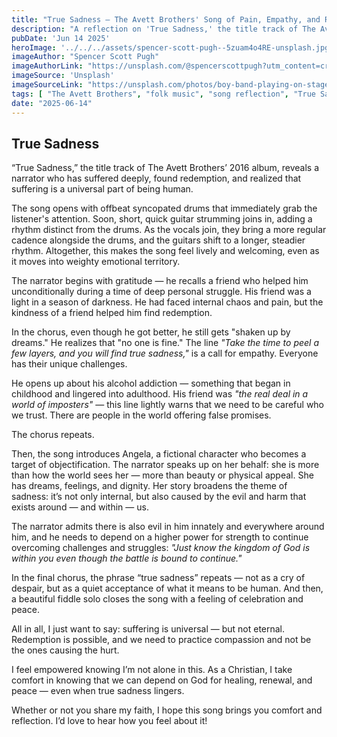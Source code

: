```yaml
---
title: "True Sadness – The Avett Brothers' Song of Pain, Empathy, and Redemption"
description: "A reflection on 'True Sadness,' the title track of The Avett Brothers’ 2016 album — exploring its emotional complexity, hopeful tone, and the narrator’s journey through suffering and grace."
pubDate: 'Jun 14 2025'
heroImage: '../../../assets/spencer-scott-pugh--5zuam4o4RE-unsplash.jpg'
imageAuthor: "Spencer Scott Pugh"
imageAuthorLink: "https://unsplash.com/@spencerscottpugh?utm_content=creditCopyText&utm_medium=referral&utm_source=unsplash"
imageSource: 'Unsplash'
imageSourceLink: "https://unsplash.com/photos/boy-band-playing-on-stage-with-led-lights--5zuam4o4RE?utm_content=creditCopyText&utm_medium=referral&utm_source=unsplash"
tags: [ "The Avett Brothers", "folk music", "song reflection", "True Sadness", "redemption", "Christianity", "2016 albums" ]
date: "2025-06-14"
---
```


## True Sadness

“True Sadness,” the title track of The Avett Brothers’ 2016 album, reveals a narrator who has suffered deeply, found
redemption, and realized that suffering is a universal part of being human.

The song opens with offbeat syncopated drums that immediately grab the listener's attention. Soon, short, quick guitar
strumming joins in, adding a rhythm distinct from the drums. As the vocals join, they bring a more regular cadence
alongside the drums, and the guitars shift to a longer, steadier rhythm. Altogether, this makes the song feel lively and
welcoming, even as it moves into weighty emotional territory.

The narrator begins with gratitude — he recalls a friend who helped him unconditionally during a time of deep personal
struggle. His friend was a light in a season of darkness. He had faced internal chaos and pain, but the kindness of a
friend helped him find redemption.

In the chorus, even though he got better, he still gets "shaken up by dreams." He realizes that "no one is fine." The
line _"Take the time to peel a few layers, and you will find true sadness,"_ is a call for empathy. Everyone has their
unique challenges.

He opens up about his alcohol addiction — something that began in childhood and lingered into adulthood. His friend was
_"the real deal in a world of imposters"_ — this line lightly warns that we need to be careful who we trust. There are
people in the world offering false promises.

The chorus repeats.

Then, the song introduces Angela, a fictional character who becomes a target of objectification. The narrator speaks up
on her behalf: she is more than how the world sees her — more than beauty or physical appeal. She has dreams, feelings,
and dignity. Her story broadens the theme of sadness: it’s not only internal, but also caused by the evil and harm that
exists around — and within — us.

The narrator admits there is also evil in him innately and everywhere around him, and he needs to depend on a higher
power for strength to continue overcoming challenges and struggles: _"Just know the kingdom of God is within you even
though the battle is bound to continue."_

In the final chorus, the phrase “true sadness” repeats — not as a cry of despair, but as a quiet acceptance of what it
means to be human. And then, a beautiful fiddle solo closes the song with a feeling of celebration and peace.

All in all, I just want to say: suffering is universal — but not eternal. Redemption is possible, and we need to
practice compassion and not be the ones causing the hurt.

I feel empowered knowing I’m not alone in this. As a Christian, I take comfort in knowing that we can depend on God for
healing, renewal, and peace — even when true sadness lingers.

Whether or not you share my faith, I hope this song brings you comfort and reflection. I’d love to hear how you feel
about it!
